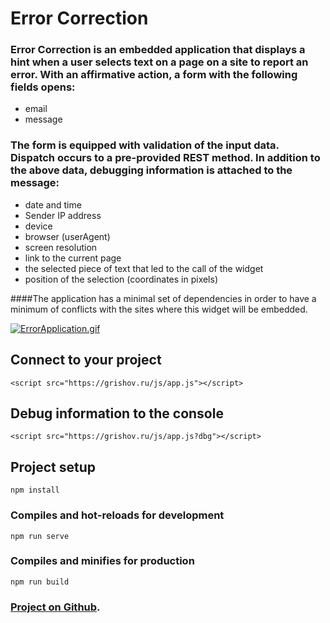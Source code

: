 # Error Correction

### Error Correction is an embedded application that displays a hint when a user selects text on a page on a site to report an error. With an affirmative action, a form with the following fields opens:
* email
* message 

### The form is equipped with validation of the input data. Dispatch occurs to a pre-provided REST method. In addition to the above data, debugging information is attached to the message:
 * date and time
 * Sender IP address
 * device
 * browser (userAgent)
 * screen resolution
 * link to the current page
 * the selected piece of text that led to the call of the widget
 * position of the selection (coordinates in pixels)

####The application has a minimal set of dependencies in order to have a minimum of conflicts with the sites where this widget will be embedded.


[![ErrorApplication.gif](https://s3.gifyu.com/images/ErrorApplication.gif)](https://gifyu.com/image/tWtc)

## Connect to your project

```
<script src="https://grishov.ru/js/app.js"></script>
```

## Debug information to the console

```
<script src="https://grishov.ru/js/app.js?dbg"></script>
```

## Project setup
```
npm install
```

### Compiles and hot-reloads for development
```
npm run serve
```

### Compiles and minifies for production
```
npm run build
```




### [Project on Github](https://github.com/IvanGrishov/Error-Correction).


